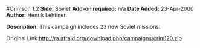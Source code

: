 #Crimson 1.2
**Side:** Soviet
**Add-on required:** n/a
**Date Added:** 23-Apr-2000
**Author:** Henrik Lehtinen

**Description:** This campaign includes 23 new Soviet missions.

Original Link:http://ra.afraid.org/download.php/campaigns/crim120.zip
